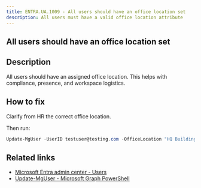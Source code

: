```yaml
---
title: ENTRA.UA.1009 - All users should have an office location set
description: All users must have a valid office location attribute
---
```

## All users should have an office location set

## Description

All users should have an assigned office location. This helps with compliance, presence, and workspace logistics.

## How to fix

Clarify from HR the correct office location.

Then run:

```powershell
Update-MgUser -UserID testuser@testing.com -OfficeLocation "HQ Building 1"
```

## Related links

- [Microsoft Entra admin center - Users](https://entra.microsoft.com/#view/Microsoft_AAD_UsersAndTenants/UserManagementMenuBlade/~/AllUsers/menuId/)
- [Update-MgUser - Microsoft Graph PowerShell](https://learn.microsoft.com/en-us/powershell/module/microsoft.graph.users/update-mguser)
